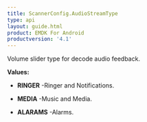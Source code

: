 ```yaml
---
title: ScannerConfig.AudioStreamType
type: api
layout: guide.html
product: EMDK For Android
productversion: '4.1'
---
```



Volume slider type for decode audio feedback.

**Values:**

* **RINGER** -Ringer and Notifications.

* **MEDIA** -Music and Media.

* **ALARAMS** -Alarms.









